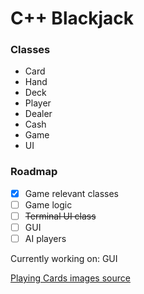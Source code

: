 # C++ Blackjack

### Classes
 - Card
 - Hand
 - Deck
 - Player
 - Dealer
 - Cash
 - Game
 - UI


### Roadmap

- [x] Game relevant classes
- [ ] Game logic
- [ ] ~~Terminal UI class~~
- [ ] GUI
- [ ] AI players

Currently working on: GUI

[Playing Cards images source](http://byronknoll.blogspot.com/2011/03/vector-playing-cards.html)